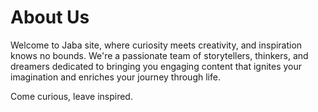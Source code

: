 # About Us

Welcome to Jaba site, where curiosity meets creativity, and inspiration knows no bounds. We're a passionate team of storytellers, thinkers, and dreamers dedicated to bringing you engaging content that ignites your imagination and enriches your journey through life.


Come curious, leave inspired. 